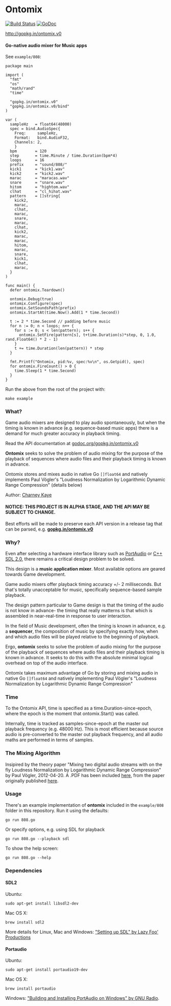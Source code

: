# Ontomix 

[![Build Status](https://travis-ci.org/go-ontomix/ontomix.svg?branch=master)](https://travis-ci.org/go-ontomix/ontomix) [![GoDoc](https://godoc.org/gopkg.in/ontomix.v0?status.svg)](https://godoc.org/gopkg.in/ontomix.v0)

http://gopkg.in/ontomix.v0

#### Go-native audio mixer for Music apps

See `example/808`:

    package main
    
    import (
      "fmt"
      "os"
      "math/rand"
      "time"
      
      "gopkg.in/ontomix.v0"
      "gopkg.in/ontomix.v0/bind"
    )
    
    var (
      sampleHz   = float64(48000)
      spec = bind.AudioSpec{
        Freq:     sampleHz,
        Format:   bind.AudioF32,
        Channels: 2,
        }
      bpm        = 120
      step       = time.Minute / time.Duration(bpm*4)
      loops      = 16
      prefix     = "sound/808/"
      kick1      = "kick1.wav"
      kick2      = "kick2.wav"
      marac      = "maracas.wav"
      snare      = "snare.wav"
      hitom      = "hightom.wav"
      clhat      = "cl_hihat.wav"
      pattern    = []string{
        kick2,
        marac,
        clhat,
        marac,
        snare,
        marac,
        clhat,
        kick2,
        marac,
        marac,
        hitom,
        marac,
        snare,
        kick1,
        clhat,
        marac,
      }
    )
    
    func main() {
      defer ontomix.Teardown()    
      
      ontomix.Debug(true)
      ontomix.Configure(spec)
      ontomix.SetSoundsPath(prefix)
      ontomix.StartAt(time.Now().Add(1 * time.Second))
    
      t := 2 * time.Second // padding before music
      for n := 0; n < loops; n++ {
        for s := 0; s < len(pattern); s++ {
          ontomix.SetFire(pattern[s], t+time.Duration(s)*step, 0, 1.0, rand.Float64() * 2 - 1)
        }
        t += time.Duration(len(pattern)) * step
      }
    
      fmt.Printf("Ontomix, pid:%v, spec:%v\n", os.Getpid(), spec)
      for ontomix.FireCount() > 0 {
        time.Sleep(1 * time.Second)
      }
    }

Run the above from the root of the project with:

    make example

### What?

Game audio mixers are designed to play audio spontaneously, but when the timing is known in advance (e.g. sequence-based music apps) there is a demand for much greater accuracy in playback timing.

Read the API documentation at [godoc.org/gopkg.in/ontomix.v0](https://godoc.org/gopkg.in/ontomix.v0)

**Ontomix** seeks to solve the problem of audio mixing for the purpose of the playback of sequences where audio files and their playback timing is known in advance.
 
Ontomix stores and mixes audio in native Go `[]float64` and natively implements Paul Vögler's "Loudness Normalization by Logarithmic Dynamic Range Compression" (details below)

Author: [Charney Kaye](http://w.charney.io)

#### NOTICE: THIS PROJECT IS IN ALPHA STAGE, AND THE API MAY BE SUBJECT TO CHANGE.

Best efforts will be made to preserve each API version in a release tag that can be parsed, e.g. **[gopkg.in/ontomix.v0](http://gopkg.in/ontomix.v0)** 

### Why?

Even after selecting a hardware interface library such as [PortAudio](http://www.portaudio.com/) or [C++ SDL 2.0](https://www.libsdl.org/), there remains a critical design problem to be solved.

This design is a **music application mixer**. Most available options are geared towards Game development.

Game audio mixers offer playback timing accuracy +/- 2 milliseconds. But that's totally unacceptable for music, specifically sequence-based sample playback.

The design pattern particular to Game design is that the timing of the audio is not know in advance- the timing that really matterns is that which is assembled in near-real-time in response to user interaction.

In the field of Music development, often the timing is known in advance, e.g. a **sequencer**, the composition of music by specifying exactly how, when and which audio files will be played relative to the beginning of playback.

Ergo, **ontomix** seeks to solve the problem of audio mixing for the purpose of the playback of sequences where audio files and their playback timing is known in advance. It seeks to do this with the absolute minimal logical overhead on top of the audio interface.

Ontomix takes maximum advantage of Go by storing and mixing audio in native Go `[]float64` and natively implementing Paul Vögler's "Loudness Normalization by Logarithmic Dynamic Range Compression"

### Time

To the Ontomix API, time is specified as a time.Duration-since-epoch, where the epoch is the moment that ontomix.Start() was called.

Internally, time is tracked as samples-since-epoch at the master out playback frequency (e.g. 48000 Hz). This is most efficient because source audio is pre-converted to the master out playback frequency, and all audio maths are performed in terms of samples.

### The Mixing Algorithm

Insipired by the theory paper "Mixing two digital audio streams with on the fly Loudness Normalization by Logarithmic Dynamic Range Compression" by Paul Vögler, 2012-04-20. A .PDF has been included [here](docs/LogarithmicDynamicRangeCompression-PaulVogler.pdf), from the paper originally published [here](http://www.voegler.eu/pub/audio/digital-audio-mixing-and-normalization.html).

### Usage

There's an example implementation of **ontomix** included in the `example/808` folder in this repository. Run it using the defaults:

    go run 808.go
    
Or specify options, e.g. using SDL for playback

    go run 808.go --playback sdl

To show the help screen:

    go run 808.go --help

### Dependencies

#### SDL2

Ubuntu:

    sudo apt-get install libsdl2-dev
    
Mac OS X:

    brew install sdl2

More details for Linux, Mac and Windows: ["Setting up SDL" by Lazy Foo' Productions](http://lazyfoo.net/SDL_tutorials/lesson01/index.php) 

#### Portaudio

Ubuntu:

    sudo apt-get install portaudio19-dev

Mac OS X:

    brew install portaudio
    
Windows: ["Building and Installing PortAudio on Windows" by GNU Radio](https://gnuradio.org/redmine/projects/gnuradio/wiki/PortAudioInstall).
